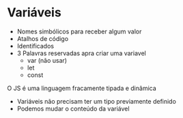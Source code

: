 # Variáveis

* Nomes simbólicos para receber algum valor
* Atalhos de código
* Identificados
* 3 Palavras reservadas apra criar uma variavel
    * var (não usar)
    * let 
    * const

O JS é uma linguagem fracamente tipada e dinâmica
- Variáveis não precisam ter um tipo previamente definido
- Podemos mudar o conteúdo da variável


